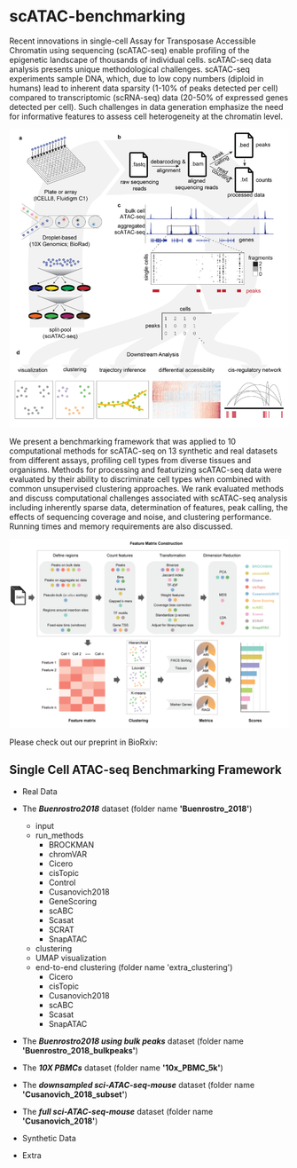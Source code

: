 # scATAC-benchmarking

Recent innovations in single-cell Assay for Transposase Accessible Chromatin using sequencing (scATAC-seq) enable profiling of the epigenetic landscape of thousands of individual cells. scATAC-seq data analysis presents unique methodological challenges. scATAC-seq experiments sample DNA, which, due to low copy numbers (diploid in humans) lead to inherent data sparsity (1-10% of peaks detected per cell) compared to transcriptomic (scRNA-seq) data (20-50% of expressed genes detected per cell). Such challenges in data generation emphasize the need for informative features to assess cell heterogeneity at the chromatin level.  

<img src="images/Figure1.png">

We present a benchmarking framework that was applied to 10 computational methods for scATAC-seq on 13 synthetic and real datasets from different assays, profiling cell types from diverse tissues and organisms. Methods for processing and featurizing scATAC-seq data were evaluated by their ability to discriminate cell types when combined with common unsupervised clustering approaches. We rank evaluated methods and discuss computational challenges associated with scATAC-seq analysis including inherently sparse data, determination of features, peak calling, the effects of sequencing coverage and noise, and clustering performance. Running times and memory requirements are also discussed. 

<img src="images/Figure2.png">


Please check out our preprint in BioRxiv: 

Single Cell ATAC-seq Benchmarking Framework
-------------------------------------------

* Real Data

- The _**Buenrostro2018**_ dataset (folder name **'Buenrostro_2018'**)

  - input
  - run_methods
    - BROCKMAN
    - chromVAR
    - Cicero
    - cisTopic
    - Control
    - Cusanovich2018
    - GeneScoring
    - scABC
    - Scasat
    - SCRAT
    - SnapATAC
  - clustering
  - UMAP visualization
  - end-to-end clustering (folder name 'extra_clustering')
    - Cicero
    - cisTopic
    - Cusanovich2018
    - scABC
    - Scasat
    - SnapATAC

- The _**Buenrostro2018 using bulk peaks**_ dataset (folder name **'Buenrostro_2018_bulkpeaks'**)


- The _**10X PBMCs**_ dataset (folder name **'10x_PBMC_5k'**)


- The _**downsampled sci-ATAC-seq-mouse**_ dataset (folder name **'Cusanovich_2018_subset'**)


- The _**full sci-ATAC-seq-mouse**_ dataset (folder name **'Cusanovich_2018'**)



* Synthetic Data



* Extra



